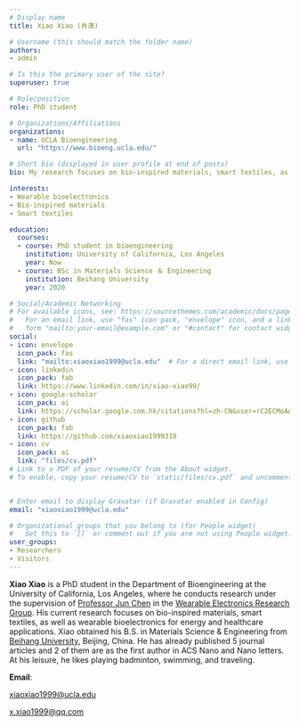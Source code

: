 ```yaml
---
# Display name
title: Xiao Xiao (肖潇)

# Username (this should match the folder name)
authors:
- admin

# Is this the primary user of the site?
superuser: true

# Role/position
role: PhD student

# Organizations/Affiliations
organizations:
- name: UCLA Bioengineering
  url: "https://www.bioeng.ucla.edu/"

# Short bio (displayed in user profile at end of posts)
bio: My research focuses on bio-inspired materials, smart textiles, as well as wearable bioelectronics for energy and healthcare applications.

interests:
- Wearable bioelectronics
- Bio-inspired materials
- Smart textiles

education:
  courses:
  - course: PhD student in bioengineering
    institution: University of California, Los Angeles
    year: Now
  - course: BSc in Materials Science ＆ Engineering
    institution: Beihang University
    year: 2020

# Social/Academic Networking
# For available icons, see: https://sourcethemes.com/academic/docs/page-builder/#icons
#   For an email link, use "fas" icon pack, "envelope" icon, and a link in the
#   form "mailto:your-email@example.com" or "#contact" for contact widget.
social:
- icon: envelope
  icon_pack: fas
  link: "mailto:xiaoxiao1999@ucla.edu"  # For a direct email link, use "mailto:test@example.org".
- icon: linkedin
  icon_pack: fab
  link: https://www.linkedin.com/in/xiao-xiao99/
- icon: google-scholar
  icon_pack: ai
  link: https://scholar.google.com.hk/citations?hl=zh-CN&user=rC2ECMoAAAAJ
- icon: github
  icon_pack: fab
  link: https://github.com/xiaoxiao1999319
- icon: cv
  icon_pack: ai
  link: "files/cv.pdf"
# Link to a PDF of your resume/CV from the About widget.
# To enable, copy your resume/CV to `static/files/cv.pdf` and uncomment the lines below.


# Enter email to display Gravatar (if Gravatar enabled in Config)
email: "xiaoxiao1999@ucla.edu"

# Organizational groups that you belong to (for People widget)
#   Set this to `[]` or comment out if you are not using People widget.
user_groups:
- Researchers
- Visitors
---
```


**Xiao Xiao** is a PhD student in the Department of Bioengineering at the University of California, Los Angeles, where he conducts research under the supervision of [Professor Jun Chen](https://samueli.ucla.edu/people/jun-chen/) in the [Wearable Electronics Research Group](https://www.junchenlab.com). His current research focuses on bio-inspired materials, smart textiles, as well as wearable bioelectronics for energy and healthcare applications. Xiao obtained his B.S. in Materials Science & Engineering from [Beihang University](https://ev.buaa.edu.cn/), Beijing, China. He has already published 5 journal articles and 2 of them are as the first author in ACS Nano and Nano letters. At his leisure, he likes playing badminton, swimming, and traveling.

**Email**: 

xiaoxiao1999@ucla.edu 

x.xiao1999@qq.com
